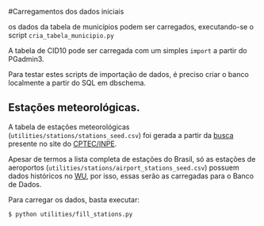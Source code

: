 #Carregamentos dos dados iniciais

os dados da tabela de municípios podem ser carregados, executando-se o script `cria_tabela_municipio.py`

A tabela de CID10 pode ser carregada com um simples `import` a partir do PGadmin3.

Para testar estes scripts de importação de dados, é preciso criar o banco localmente a partir do SQL em dbschema.



## Estações meteorológicas.
A tabela de estações meteorológicas (`utilities/stations/stations_seed.csv`) foi gerada a partir da [busca](http://bancodedados.cptec.inpe.br/tabelaestacoes/faces/consultapais.jsp) presente no site do [CPTEC/INPE](http://bancodedados.cptec.inpe.br/).

Apesar de termos a lista completa de estações do Brasil, só as estações de aeroportos (`utilities/stations/airport_stations_seed.csv`) possuem dados históricos no [WU](http://www.wunderground.com/), por isso, essas serão as carregadas para o Banco de Dados.

Para carregar os dados, basta executar:

```bash
$ python utilities/fill_stations.py
```

